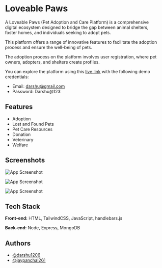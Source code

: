 
# Loveable Paws

A Loveable Paws (Pet Adoption and Care Platform) is a comprehensive digital ecosystem designed to bridge the gap between animal shelters, foster homes, and individuals seeking to adopt pets.

This platform offers a range of innovative features to facilitate the adoption process and ensure the well-being of pets.

The adoption process on the platform involves user registration, where pet owners, adopters, and shelters create profiles.

You can explore the platform using this [live link](https://loveablepaws.vercel.app) with the following demo credentials:

- Email: darshu@gmail.com
- Password: Darshu@123

## Features

- Adoption
- Lost and Found Pets
- Pet Care Resources
- Donation
- Veterinary
- Welfare




## Screenshots

![App Screenshot](https://res.cloudinary.com/di5sobazu/image/upload/v1717500062/github_ss/home_gen76v.png)

![App Screenshot](https://res.cloudinary.com/di5sobazu/image/upload/v1717500060/github_ss/Screenshot_903_qt3jqu.png)

![App Screenshot](https://res.cloudinary.com/di5sobazu/image/upload/v1717500059/github_ss/Screenshot_904_mut2z5.png)


## Tech Stack

**Front-end:** HTML, TailwindCSS, JavaScript, handlebars.js

**Back-end:** Node, Express, MongoDB


## Authors

- [@darshu1206](https://github.com/darshu1206)
- [@jaypanchal261](https://github.com/jaypanchal261)


